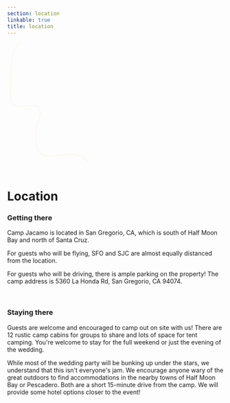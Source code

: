 ```yaml
---
section: location
linkable: true
title: location
---
```


  <div class="line-wrap location-line-wrap before">
    <svg height="30%" width="40%" class="line-5 line" xmlns="http://www.w3.org/2000/svg" viewBox="0 0 200 300" xmlns:xlink="http://www.w3.org/1999/xlink"><path d="M187.26 275.76C174.76 264.76 172.53 262.41 152.26 259.44C145.77 258.49 132.49 260.27 127.73 260.78C117.62 261.86 108.7 263.18 99.18 263.86C89.67 264.53 86.51 263.41 80.86 259.44C75.21 255.47 72.19 253.56 68.25 241.28C64.31 229 65.44 197.83 72.98 180.7C80.52 163.57 74.83 152.14 69.16 148.56C67.65 147.61 65.58 147.08 64.94 146.98C61.87 146.54 59.94 145.29 33.4 148.64C15.71 150.88 7 141.21 7.27 119.64C7.67 79.27 8.69 52.31 10.35 38.76C12.01 25.2 18.09 12.73 28.59 1.34" opacity="1" fill-opacity="0" stroke="#fcf3e0" stroke-opacity="1"></path></svg>
  </div>

# Location

<div class="location-map card">
  <div id="google-map-entry"></div>
</div>


### Getting there

Camp Jacamo is located in San Gregorio, CA, which is south of Half Moon Bay and north of Santa Cruz.

For guests who will be flying, SFO and SJC are almost equally distanced from the location.

For guests who will be driving, there is ample parking on the property! The camp address is 5360 La Honda Rd, San Gregorio, CA 94074.

<br/>

### Staying there

Guests are welcome and encouraged to camp out on site with us! There are 12 rustic camp cabins for groups to share and lots of space for tent camping. You're welcome to stay for the full weekend or just the evening of the wedding.

While most of the wedding party will be bunking up under the stars, we understand that this isn't everyone's jam. We encourage anyone wary of the great outdoors to find accommodations in the nearby towns of Half Moon Bay or Pescadero. Both are a short 15-minute drive from the camp. We will provide some hotel options closer to the event!
